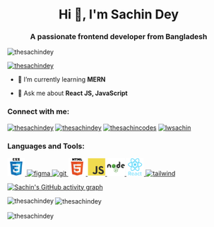 <h1 align="center">Hi 👋, I'm Sachin Dey</h1>
<h3 align="center">A passionate frontend developer from Bangladesh</h3>

<p align="left"> <img src="https://komarev.com/ghpvc/?username=thesachindey&label=Profile%20views&color=0e75b6&style=flat" alt="thesachindey" /> </p>

<p align="left"> <a href="https://twitter.com/thesachindey" target="blank"><img src="https://img.shields.io/twitter/follow/thesachindey?logo=twitter&style=for-the-badge" alt="thesachindey" /></a> </p>

- 🌱 I’m currently learning **MERN**

- 💬 Ask me about **React JS, JavaScript**

<h3 align="left">Connect with me:</h3>
<p align="left">
<a href="https://twitter.com/thesachindey" target="blank"><img align="center" src="https://raw.githubusercontent.com/rahuldkjain/github-profile-readme-generator/master/src/images/icons/Social/twitter.svg" alt="thesachindey" height="30" width="40" /></a>
<a href="https://linkedin.com/in/thesachindey" target="blank"><img align="center" src="https://raw.githubusercontent.com/rahuldkjain/github-profile-readme-generator/master/src/images/icons/Social/linked-in-alt.svg" alt="thesachindey" height="30" width="40" /></a>
<a href="https://instagram.com/thesachincodes" target="blank"><img align="center" src="https://raw.githubusercontent.com/rahuldkjain/github-profile-readme-generator/master/src/images/icons/Social/instagram.svg" alt="thesachincodes" height="30" width="40" /></a>
<a href="https://www.leetcode.com/lwsachin" target="blank"><img align="center" src="https://raw.githubusercontent.com/rahuldkjain/github-profile-readme-generator/master/src/images/icons/Social/leet-code.svg" alt="lwsachin" height="30" width="40" /></a>
</p>

<h3 align="left">Languages and Tools:</h3>
<p align="left"> <a href="https://www.w3schools.com/css/" target="_blank" rel="noreferrer"> <img src="https://raw.githubusercontent.com/devicons/devicon/master/icons/css3/css3-original-wordmark.svg" alt="css3" width="40" height="40"/> </a> <a href="https://www.figma.com/" target="_blank" rel="noreferrer"> <img src="https://www.vectorlogo.zone/logos/figma/figma-icon.svg" alt="figma" width="40" height="40"/> </a> <a href="https://git-scm.com/" target="_blank" rel="noreferrer"> <img src="https://www.vectorlogo.zone/logos/git-scm/git-scm-icon.svg" alt="git" width="40" height="40"/> </a> <a href="https://www.w3.org/html/" target="_blank" rel="noreferrer"> <img src="https://raw.githubusercontent.com/devicons/devicon/master/icons/html5/html5-original-wordmark.svg" alt="html5" width="40" height="40"/> </a> <a href="https://developer.mozilla.org/en-US/docs/Web/JavaScript" target="_blank" rel="noreferrer"> <img src="https://raw.githubusercontent.com/devicons/devicon/master/icons/javascript/javascript-original.svg" alt="javascript" width="40" height="40"/> </a> <a href="https://nodejs.org" target="_blank" rel="noreferrer"> <img src="https://raw.githubusercontent.com/devicons/devicon/master/icons/nodejs/nodejs-original-wordmark.svg" alt="nodejs" width="40" height="40"/> </a> <a href="https://reactjs.org/" target="_blank" rel="noreferrer"> <img src="https://raw.githubusercontent.com/devicons/devicon/master/icons/react/react-original-wordmark.svg" alt="react" width="40" height="40"/> </a> <a href="https://tailwindcss.com/" target="_blank" rel="noreferrer"> <img src="https://www.vectorlogo.zone/logos/tailwindcss/tailwindcss-icon.svg" alt="tailwind" width="40" height="40"/> </a> </p>

[![Sachin's GitHub activity graph](https://activity-graph.herokuapp.com/graph?username=thesachindey&&theme=xcode)](https://github.com/thesachindey)

<p><img align="left" src="https://github-readme-stats.vercel.app/api/top-langs?username=thesachindey&show_icons=true&locale=en&layout=compact&theme=tokyonight" alt="thesachindey" /></p>

<p>&nbsp;<img align="center" src="https://github-readme-stats.vercel.app/api?username=thesachindey&show_icons=true&locale=en&theme=tokyonight" alt="thesachindey" /></p>

<p><img align="center" src="https://github-readme-streak-stats.herokuapp.com/?user=thesachindey&&theme=tokyonight" alt="thesachindey" /></p>
